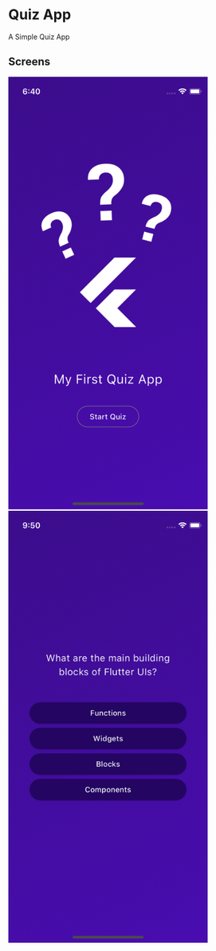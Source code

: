 # Quiz App

A Simple Quiz App

## Screens

<div>
  <img src="assets/screens/start_screen.png" alt="Start Screen" width="400" />
  <img src="assets/screens/quiz_screen.png" alt="Quiz Screen" width="400" />

</div>

